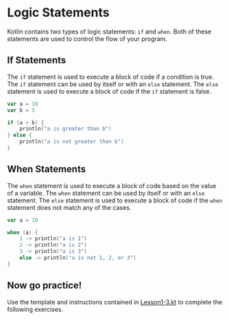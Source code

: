 # Logic Statements

Kotlin contains two types of logic statements: `if` and `when`. Both of these statements are used to control the flow of your program.

## If Statements

The `if` statement is used to execute a block of code if a condition is true. The `if` statement can be used by itself or with an `else` statement. The `else` statement is used to execute a block of code if the `if` statement is false.

```kotlin
var a = 10
var b = 5

if (a > b) {
    println("a is greater than b")
} else {
    println("a is not greater than b")
}
```

## When Statements

The `when` statement is used to execute a block of code based on the value of a variable. The `when` statement can be used by itself or with an `else` statement. The `else` statement is used to execute a block of code if the `when` statement does not match any of the cases.

```kotlin
var a = 10

when (a) {
    1 -> println("a is 1")
    2 -> println("a is 2")
    3 -> println("a is 3")
    else -> println("a is not 1, 2, or 3")
}
```

## Now go practice!

Use the template and instructions contained in [Lesson1-3.kt](Lesson1-3.kt) to complete the following exercises.